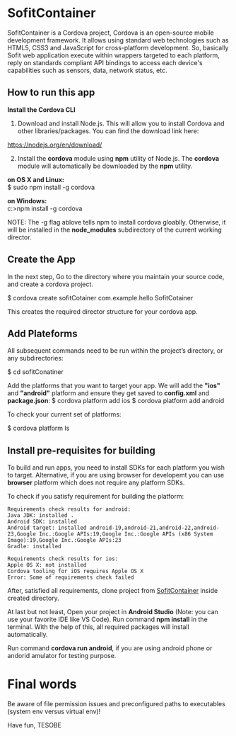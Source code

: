 # SofitContainer
SofitContainer is a Cordova project, Cordova is an open-source mobile development framework. It allows using standard web technologies such as HTML5, CSS3 and JavaScript for cross-platform development. So, basically Sofit web application execute within wrappers targeted to each platform, reply on standards compliant API bindings to access each device's capabilities such as sensors, data, network status, etc. 

## How to run this app

**Install the Cordova CLI**
1. Download and install Node.js. This will allow you to install Cordova and other libraries/packages. You can find the download link here:

  https://nodejs.org/en/download/
  
2. Install the **cordova** module using **npm** utility of Node.js. The **cordova** module will automatically be downloaded by the **npm** utility. 

**on OS X and Linux:**\
$ sudo npm install -g cordova 

**on Windows:**\
c:\>npm install -g cordova

NOTE: The -g flag ablove tells npm to install cordova gloablly. Otherwise, it will be installed in the **node_modules** subdirectory of the current working director.

## Create the App
In the next step, Go to the directory where you maintain your source code, and create a cordova project. 

$ cordova create sofitCotainer com.example.hello SofitCotainer

This creates the required director structure for your cordova app. 

## Add Plateforms

All subsequent commands need to be run within the project’s directory, or any subdirectories:

$ cd sofitConatiner

Add the platforms that you want to target your app. We will add the **"ios"** and **"android"** platform and ensure they get saved to **config.xml** and **package.json**:
$ cordova platform add ios
$ cordova platform add android

To check your current set of platforms:

$ cordova platform ls

## Install pre-requisites for building 
To build and run apps, you need to install SDKs for each platform you wish to target. Alternative, if you are using browser for developemt you can use **browser** platform which does not require any platform SDKs. 

To check if you satisfy requirement for building the platform:

``` cordova requirements
Requirements check results for android:
Java JDK: installed .
Android SDK: installed
Android target: installed android-19,android-21,android-22,android-23,Google Inc.:Google APIs:19,Google Inc.:Google APIs (x86 System Image):19,Google Inc.:Google APIs:23
Gradle: installed

Requirements check results for ios:
Apple OS X: not installed
Cordova tooling for iOS requires Apple OS X
Error: Some of requirements check failed
```

After, satisfied all requirements, clone project from [SofitContainer](https://github.com/OpenBankProject/SofitContainer.git) inside created directory. 

At last but not least, Open your project in **Android Studio** (Note: you can use your favorite IDE like VS Code). Run command **npm install** in the terminal. With the help of this, all required packages will install automatically. 

Run command **cordova run android**, if you are using android phone or andorid amulator for testing purpose. 



# Final words
Be aware of file permission issues and preconfigured paths to executables (system env versus virtual env)!

Have fun, TESOBE


  

